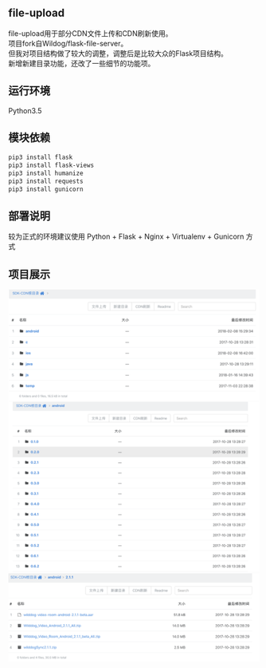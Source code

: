 ## file-upload  ## 

file-upload用于部分CDN文件上传和CDN刷新使用。  
项目fork自Wildog/flask-file-server。  
但我对项目结构做了较大的调整，调整后是比较大众的Flask项目结构。  
新增新建目录功能，还改了一些细节的功能项。  


## 运行环境 ## 

Python3.5  

## 模块依赖 ##  
```
pip3 install flask
pip3 install flask-views
pip3 install humanize
pip3 install requests
pip3 install gunicorn  
```

## 部署说明 ##    
较为正式的环境建议使用 Python + Flask + Nginx + Virtualenv + Gunicorn 方式  

## 项目展示 ##
![](images/1.png)
![](images/2.png)
![](images/3.png)
